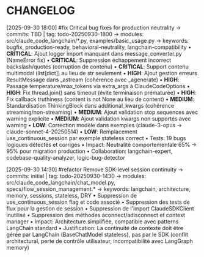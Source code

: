 # CHANGELOG

[2025-09-30 18:00] #fix Critical bug fixes for production neutrality
→ commits: TBD | tag: todo-20250930-1800
→ modules: src/claude_code_langchain/*.py, examples/basic_usage.py
→ keywords: bugfix, production-ready, behavioral-neutrality, langchain-compatibility
• **CRITICAL**: Ajout logger import manquant dans message_converter.py (NameError fix)
• **CRITICAL**: Suppression échappement incorrect backslash/quotes (corruption de contenu)
• **CRITICAL**: Support contenu multimodal (list[dict]) au lieu de str seulement
• **HIGH**: Ajout gestion erreurs ResultMessage dans _astream (cohérence avec _agenerate)
• **HIGH**: Passage temperature/max_tokens via extra_args à ClaudeCodeOptions
• **HIGH**: Fix thread.join() sans timeout (évite terminaison prématurée)
• **HIGH**: Fix callback truthiness (content is not None au lieu de content)
• **MEDIUM**: Standardisation ThinkingBlock dans additional_kwargs (cohérence streaming/non-streaming)
• **MEDIUM**: Ajout validation stop sequences avec warning explicite
• **MEDIUM**: Ajout validation kwargs non supportés avec warning
• **LOW**: Correction modèle dans exemples (claude-3-opus → claude-sonnet-4-20250514)
• **LOW**: Remplacement use_continuous_session par exemple stateless correct
• Tests: 19 bugs logiques détectés et corrigés
• Impact: Neutralité comportementale 65% → 95% pour migration production
• Collaboration: langchain-expert, codebase-quality-analyzer, logic-bug-detector

[2025-09-30 14:30] #refactor Remove SDK-level session continuity
→ commits: initial | tag: todo-20250930-1430
→ modules: src/claude_code_langchain/chat_model.py, specs/flow_session_management.*
→ keywords: langchain, architecture, memory, sessions, stateless, DRY
• Suppression de use_continuous_session flag et code associé
• Suppression des tests de flux pour la gestion de session
• Suppression de l'import ClaudeSDKClient inutilisé
• Suppression des méthodes aconnect/adisconnect et context manager
• Impact: Architecture simplifiée, compatible avec patterns LangChain standard
• Justification: La continuité de contexte doit être gérée par LangChain (BaseChatModel stateless), pas par le SDK (conflit architectural, perte de contrôle utilisateur, incompatibilité avec LangGraph memory)
